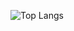 <!--
**michelmlg/michelmlg** is a ✨ _special_ ✨ repository because its `README.md` (this file) appears on your GitHub profile.

Here are some ideas to get you started:

- 🔭 I’m currently working on ...
- 🌱 I’m currently learning ...
- 👯 I’m looking to collaborate on ...
- 🤔 I’m looking for help with ...
- 💬 Ask me about ...
- 📫 How to reach me: ...
- 😄 Pronouns: ...
- ⚡ Fun fact: ...

[![Top Langs](https://github-readme-stats.vercel.app/api/top-langs/?username=michelmlg&layout=donut&theme=vue-dark)](https://github.com/anuraghazra/github-readme-stats)
[![Top Langs](https://readme-stats-michel.vercel.app/api/top-langs/?username=michelmlg&layout=donut&theme=vue-dark)](https://github.com/anuraghazra/github-readme-stats)
-->

![Top Langs](https://readme-stats-michel.vercel.app/api/top-langs/?username=michelmlg&exclude_repo=readme-stats-anuraghazra,michelmlg.github.io&layout=donut&theme=vue-dark)



